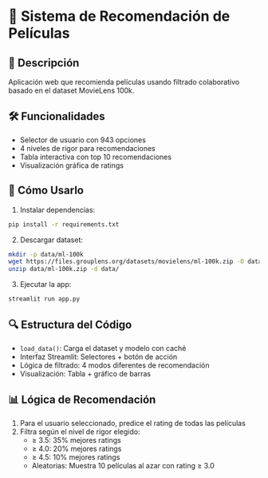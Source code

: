 # 🎥 Sistema de Recomendación de Películas

## 📌 Descripción
Aplicación web que recomienda películas usando filtrado colaborativo basado en el dataset MovieLens 100k.

## 🛠️ Funcionalidades
- Selector de usuario con 943 opciones
- 4 niveles de rigor para recomendaciones
- Tabla interactiva con top 10 recomendaciones
- Visualización gráfica de ratings

## 🚀 Cómo Usarlo
1. Instalar dependencias:
```bash
pip install -r requirements.txt
```

2. Descargar dataset:
```bash
mkdir -p data/ml-100k
wget https://files.grouplens.org/datasets/movielens/ml-100k.zip -O data/ml-100k.zip
unzip data/ml-100k.zip -d data/
```

3. Ejecutar la app:
```bash
streamlit run app.py
```

## 🔍 Estructura del Código
- `load_data()`: Carga el dataset y modelo con caché
- Interfaz Streamlit: Selectores + botón de acción
- Lógica de filtrado: 4 modos diferentes de recomendación
- Visualización: Tabla + gráfico de barras

## 📊 Lógica de Recomendación
1. Para el usuario seleccionado, predice el rating de todas las películas
2. Filtra según el nivel de rigor elegido:
   - ≥ 3.5: 35% mejores ratings
   - ≥ 4.0: 20% mejores ratings
   - ≥ 4.5: 10% mejores ratings
   - Aleatorias: Muestra 10 películas al azar con rating ≥ 3.0